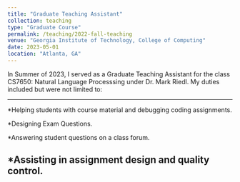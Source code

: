 ```yaml
---
title: "Graduate Teaching Assistant"
collection: teaching
type: "Graduate Course"
permalink: /teaching/2022-fall-teaching
venue: "Georgia Institute of Technology, College of Computing"
date: 2023-05-01
location: "Atlanta, GA"
---
```


In Summer of 2023, I served as a Graduate Teaching Assistant for the class CS7650: Natural Language Processsing under Dr. Mark Riedl. My duties included but were not limited to:

---
*Helping students with course material and debugging coding assignments.

*Designing Exam Questions.

*Answering student questions on a class forum.

*Assisting in assignment design and quality control.
---